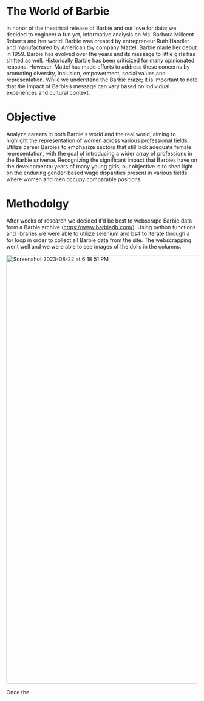 # The World of Barbie
In honor of the theatrical release of Barbie and our love for data; we decided to engineer a fun yet, informative analysis on Ms. Barbara Millcent Roberts and her world! 
Barbie was created by entrepreneur Ruth Handler and manufactured by American toy company Mattel. Barbie made her debut in 1959. Barbie has evolved over the years and its message to little girls has shifted as well. Historically Barbie has been criticized for many opinionated reasons. However, Mattel has made efforts to address these concerns by promoting diversity, inclusion, empowerment, social values,and representation. 
While we understand the Barbie craze; it is important to note that the impact of Barbie’s message can vary based on individual experiences and cultural context. 


# Objective

Analyze careers in both Barbie's world and the real world, aiming to highlight the representation of women across various professional fields. Utilize career Barbies to emphasize sectors that still lack adequate female representation, with the goal of introducing a wider array of professions in the Barbie universe.
Recognizing the significant impact that Barbies have on the developmental years of many young girls, our objective is to shed light on the enduring gender-based wage disparities present in various fields where women and men occupy comparable positions.











# Methodolgy 
After weeks of research we decided it’d be best to webscrape Barbie data from a Barbie archive (https://www.barbiedb.com/). Using python functions and libraries we were able to utilize selenium and bs4 to iterate through a for loop in order to collect all Barbie data from the site.  The  webscrapping went well and we were able to see images of the dolls in the columns.



<img width="1128" alt="Screenshot 2023-08-22 at 6 18 51 PM" src="https://github.com/arimartorano/barbiedatahouse/assets/113561746/a4808fa9-ab03-420b-b868-2309a1e35b4c">




Once the
